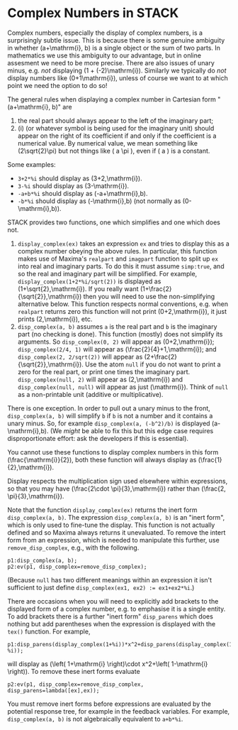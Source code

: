 # Complex Numbers in STACK

Complex numbers, especially the display of complex numbers, is a surprisingly subtle issue.   This is because there is some genuine ambiguity in whether \(a+\mathrm{i}\, b\) is a single object or the sum of two parts.  In mathematics we use this ambiguity to our advantage, but in online assesment we need to be more precise.  There are also issues of unary minus, e.g. _not_ displaying \(1 + (-2)\mathrm{i}\). Similarly we typically do _not_ display numbers like \(0+1\mathrm{i}\), unless of course we want to at which point we need the option to do so!

The general rules when displaying a complex number in Cartesian form "\(a+\mathrm{i}\, b\)" are

1. the real part should always appear to the left of the imaginary part;
2. \(i\) (or whatever symbol is being used for the imaginary unit) should appear on the right of its coefficient if and only if the coefficient is a numerical value. By numerical value, we mean something like \(2\sqrt{2}\pi\) but not things like \( a \pi \), even if \( a \) is a constant.

Some examples:

* `3+2*%i` should display as \(3+2\,\mathrm{i}\).
* `3-%i` should display as \(3-\mathrm{i}\).
* `-a+b*%i` should display as \(-a+\mathrm{i}\,b\).
* `-b*%i` should display as \(-\mathrm{i}\,b\) (not normally as \(0-\mathrm{i}\,b\)).

STACK provides two functions, one which simplifies and one which does not.

1. `display_complex(ex)` takes an expression `ex` and tries to display this as a complex number obeying the above rules.  In particular, this function makes use of Maxima's `realpart` and `imagpart` function to split up `ex` into real and imaginary parts.  To do this it must assume `simp:true`, and so the real and imaginary part will be simplified.  For example, `display_complex(1+2*%i/sqrt(2))` is displayed as \(1+\sqrt{2}\,\mathrm{i}\).  If you really want \(1+\frac{2}{\sqrt{2}}\,\mathrm{i}\) then you will need to use the non-simplifying alternative below.  This function respects normal conventions, e.g. when `realpart` returns zero this function will not print \(0+2\,\mathrm{i}\), it just prints \(2\,\mathrm{i}\), etc.  
2. `disp_complex(a, b)` assumes `a` is the real part and `b` is the imaginary part (no checking is done).  This function (mostly) does not simplify its arguments.  So `disp_complex(0, 2)` will appear as \(0+2\,\mathrm{i}\); `disp_complex(2/4, 1)` will appear as \(\frac{2}{4}+1\,\mathrm{i}\); and `disp_complex(2, 2/sqrt(2))` will appear as \(2+\frac{2}{\sqrt{2}}\,\mathrm{i}\).  Use the atom `null` if you do not want to print a zero for the real part, or print one times the imaginary part.  `disp_complex(null, 2)` will appear as \(2\,\mathrm{i}\) and `disp_complex(null, null)` will appear as just \(\mathrm{i}\).  Think of `null` as a non-printable unit (additive or multiplicative).

There is one exception.  In order to pull out a unary minus to the front, `disp_complex(a, b)` will simplify `b` if `b` is not a number and it contains a unary minus.  So, for example `disp_complex(a, (-b^2)/b)` is displayed \(a-\mathrm{i}\,b\).  (We _might_ be able to fix this but this edge case requires disproportionate effort: ask the developers if this is essential).

You cannot use these functions to display complex numbers in this form \(\frac{\mathrm{i}}{2}\), both these function will always display as \(\frac{1}{2}\,\mathrm{i}\).

Display respects the multiplication sign used elsewhere within expressions, so that you may have \(\frac{2\cdot \pi}{3}\,\mathrm{i}\) rather than \(\frac{2\, \pi}{3}\,\mathrm{i}\).

Note that the function `display_complex(ex)` returns the inert form `disp_complex(a, b)`.  The expression `disp_complex(a, b)` is an "inert form", which is only used to fine-tune the display.  This function is not actually defined and so Maxima always returns it unevaluated.  To remove the intert form from an expression, which is needed to manipulate this further, use `remove_disp_complex`, e.g., with the following.

    p1:disp_complex(a, b);
    p2:ev(p1, disp_complex=remove_disp_complex);

(Because `null` has two different meanings within an expression it isn't sufficient to just define `disp_complex(ex1, ex2) := ex1+ex2*%i`.)

There are occasions when you will need to explicitly add brackets to the displayed form of a complex number, e.g. to emphasise it is a single entity.  To add brackets there is a further "inert form" `disp_parens` which does nothing but add parentheses when the expression is displayed with the `tex()` function.  For example,

    p1:disp_parens(display_complex(1+%i))*x^2+disp_parens(display_complex(1-%i));

will display as \(\left( 1+\mathrm{i} \right)\cdot x^2+\left( 1-\mathrm{i} \right)\).  To remove these inert forms evaluate

    p2:ev(p1, disp_complex=remove_disp_complex, disp_parens=lambda([ex],ex));

You must remove inert forms before expressions are evaluated by the potential response tree, for example in the feedback variables.  For example, `disp_complex(a, b)` is not algebraically equivalent to `a+b*%i`.
